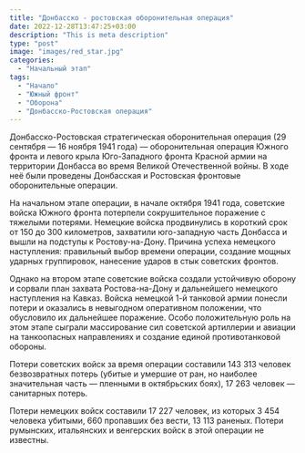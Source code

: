```yaml
---
title: "Донбасско - ростовская оборонительная операция"
date: 2022-12-28T13:47:25+03:00
description: "This is meta description"
type: "post"
image: "images/red_star.jpg"
categories:
  - "Начальный этап"
tags:
  - "Начало"
  - "Южный фронт"
  - "Оборона"
  - "Донбасско-Ростовская операция"
---
```



Донбасско-Ростовская стратегическая оборонительная операция (29 сентября — 16 ноября 1941 года) — оборонительная операция Южного фронта и левого крыла Юго-Западного фронта Красной армии на территории Донбасса во время Великой Отечественной войны. В ходе неё были проведены Донбасская и Ростовская фронтовые оборонительные операции.

На начальном этапе операции, в начале октября 1941 года, советские войска Южного фронта потерпели сокрушительное поражение с тяжелыми потерями. Немецкие войска продвинулись в короткий срок от 150 до 300 километров, захватили юго-западную часть Донбасса и вышли на подступы к Ростову-на-Дону. Причина успеха немецкого наступления: правильный выбор времени операции, создание мощных ударных группировок, нанесение ударов в стык советских фронтов.

Однако на втором этапе советские войска создали устойчивую оборону и сорвали план захвата Ростова-на-Дону и дальнейшего немецкого наступления на Кавказ. Войска немецкой 1-й танковой армии понесли потери и оказались в невыгодном оперативном положении, что обусловило их дальнейшее поражение. Особо положительную роль на этом этапе сыграли массирование сил советской артиллерии и авиации на танкоопасных направлениях и создание единой противотанковой обороны.

Потери советских войск за время операции составили 143 313 человек безвозвратных потерь (убитые и умершие от ран, но наиболее значительная часть — пленными в октябрьских боях), 17 263 человек — санитарных потерь.

Потери немецких войск составили 17 227 человек, из которых 3 454 человека убитыми, 660 пропавших без вести, 13 113 раненых. Потери румынских, итальянских и венгерских войск в этой операции не известны.
